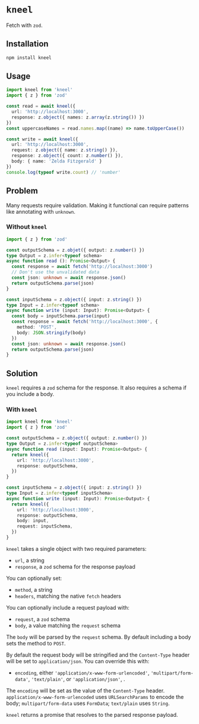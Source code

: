# `kneel`

Fetch with `zod`.

## Installation

```sh
npm install kneel
```

## Usage

```ts
import kneel from 'kneel'
import { z } from 'zod'

const read = await kneel({
  url: 'http://localhost:3000',
  response: z.object({ names: z.array(z.string()) })
})
const uppercaseNames = read.names.map((name) => name.toUpperCase())

const write = await kneel({
  url: 'http://localhost:3000',
  request: z.object({ name: z.string() }),
  response: z.object({ count: z.number() }),
  body: { name: 'Zelda Fitzgerald' }
})
console.log(typeof write.count) // 'number'
```

## Problem

Many requests require validation.
Making it functional can require patterns like annotating with `unknown`.

### Without `kneel`

```ts
import { z } from 'zod'

const outputSchema = z.objet({ output: z.number() })
type Output = z.infer<typeof schema>
async function read (): Promise<Output> {
  const response = await fetch('http://localhost:3000')
  // Don't use the unvalidated data
  const json: unknown = await response.json()
  return outputSchema.parse(json)
}

const inputSchema = z.object({ input: z.string() })
type Input = z.infer<typeof schema>
async function write (input: Input): Promise<Output> {
  const body = inputSchema.parse(input)
  const response = await fetch('http://localhost:3000', {
    method: 'POST',
    body: JSON.stringify(body)
  })
  const json: unknown = await response.json()
  return outputSchema.parse(json)
}
```

## Solution

`kneel` requires a `zod` schema for the response.
It also requires a schema if you include a body.

### With `kneel`

```ts
import kneel from 'kneel'
import { z } from 'zod'

const outputSchema = z.object({ output: z.number() })
type Output = z.infer<typeof outputSchema>
async function read (input: Input): Promise<Output> {
  return kneel({
    url: 'http://localhost:3000',
    response: outputSchema,
  })
}

const inputSchema = z.object({ input: z.string() })
type Input = z.infer<typeof inputSchema>
async function write (input: Input): Promise<Output> {
  return kneel({
    url: 'http://localhost:3000',
    response: outputSchema,
    body: input,
    request: inputSchema,
  })
}
```

`kneel` takes a single object with two required parameters:

* `url`, a string
* `response`, a `zod` schema for the response payload

You can optionally set:

* `method`, a string
* `headers`, matching the native `fetch` headers

You can optionally include a request payload with:

* `request`, a `zod` schema
* `body`, a value matching the `request` schema

The `body` will be parsed by the `request` schema.
By default including a body sets the method to `POST`.

By default the request body will be stringified and the `Content-Type` header will be set to `application/json`.
You can override this with:

* `encoding`, either `'application/x-www-form-urlencoded'`, `'multipart/form-data'`, `'text/plain'`, or `'application/json'`, .

The `encoding` will be set as the value of the `Content-Type` header. `application/x-www-form-urlencoded` uses `URLSearchParams` to encode the body; `multipart/form-data` uses `FormData`; `text/plain` uses `String`.

`kneel` returns a promise that resolves to the parsed response payload.
